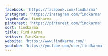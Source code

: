 ```yaml
---
facebook: 'https://facebook.com/findkarma'
instagram: 'https://instagram.com/findkarma'
logohandle: findkarma
pinterest: 'https://pinterest.com/findkarma'
sort: findkarma
title: Find Karma
twitter: FindKarma
website: 'https://www.findkarma.com/'
youtube: 'https://youtube.com/user/findkarma'
---
```


